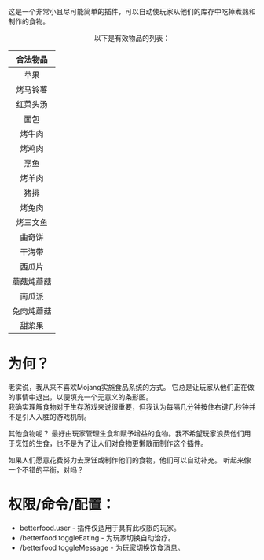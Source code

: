 这是一个非常小且尽可能简单的插件，可以自动使玩家从他们的库存中吃掉煮熟和制作的食物。

<div align="center">

以下是有效物品的列表：

</div>

|   合法物品   |
| :----------: |
|    苹果     |
|  烤马铃薯   |
|  红菜头汤   |
|     面包     |
|  烤牛肉     |
|  烤鸡肉     |
|  烹鱼     |
|  烤羊肉     |
|  猪排     |
|  烤兔肉    |
|  烤三文鱼    |
|    曲奇饼    |
|  干海带     |
|  西瓜片    |
|  蘑菇炖蘑菇    |
|  南瓜派     |
|  兔肉炖蘑菇    |
|  甜浆果    |

# 为何？

老实说，我从来不喜欢Mojang实施食品系统的方式。 它总是让玩家从他们正在做的事情中退出，以便填充一个无意义的条形图。
<br>我确实理解食物对于生存游戏来说很重要，但我认为每隔几分钟按住右键几秒钟并不是引人入胜的游戏机制。

其他食物呢？
最好由玩家管理生食和赋予增益的食物。我不希望玩家浪费他们用于烹饪的生食，也不是为了让人们对食物更懒散而制作这个插件。

如果人们愿意花费努力去烹饪或制作他们的食物，他们可以自动补充。 听起来像一个不错的平衡，对吗？

# 权限/命令/配置：

- betterfood.user - 插件仅适用于具有此权限的玩家。
- /betterfood toggleEating - 为玩家切换自动治疗。
- /betterfood toggleMessage - 为玩家切换饮食消息。